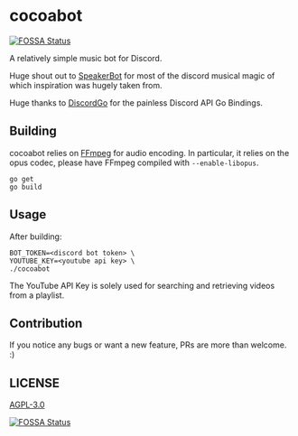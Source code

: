 # cocoabot
[![FOSSA Status](https://app.fossa.io/api/projects/git%2Bgithub.com%2Fkhoanguyen96%2Fcocoabot.svg?type=shield)](https://app.fossa.io/projects/git%2Bgithub.com%2Fkhoanguyen96%2Fcocoabot?ref=badge_shield)

A relatively simple music bot for Discord.

Huge shout out to [SpeakerBot](https://github.com/dustinblackman/speakerbot)
for most of the discord musical magic of which inspiration was hugely taken from.

Huge thanks to [DiscordGo](https://github.com/bwmarrin/discordgo) for the painless Discord API Go Bindings.

## Building

cocoabot relies on [FFmpeg](https://ffmpeg.org/) for audio encoding. In particular, it relies on the opus codec, please have FFmpeg compiled with `--enable-libopus`.

```
go get
go build
```

## Usage

After building:

```
BOT_TOKEN=<discord bot token> \
YOUTUBE_KEY=<youtube api key> \
./cocoabot
```

The YouTube API Key is solely used for searching and retrieving videos from a playlist.

## Contribution
If you notice any bugs or want a new feature, PRs are more than welcome. :)

## LICENSE
[AGPL-3.0](https://www.gnu.org/licenses/agpl-3.0.en.html)


[![FOSSA Status](https://app.fossa.io/api/projects/git%2Bgithub.com%2Fkhoanguyen96%2Fcocoabot.svg?type=large)](https://app.fossa.io/projects/git%2Bgithub.com%2Fkhoanguyen96%2Fcocoabot?ref=badge_large)